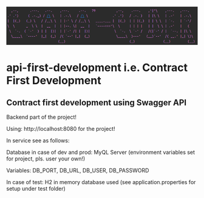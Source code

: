 ![img.png](img/img.png)

# api-first-development i.e. Contract First Development

## Contract first development using Swagger API

Backend part of the project!

Using: http://localhost:8080 for the project!

In service see as follows:

Database in case of dev and prod: MyQL Server (environment variables set for project, pls. user your own!)

Variables: DB_PORT, DB_URL, DB_USER, DB_PASSWORD

In case of test: H2 in memory database used (see application.properties for setup under test folder)